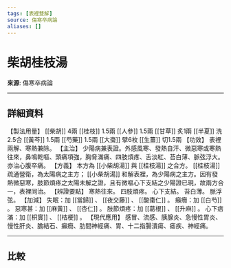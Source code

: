 ```yaml
---
tags: [表裡雙解]
source: 傷寒卒病論
aliases: []
---
```


# 柴胡桂枝湯

**來源**: 傷寒卒病論  

---

## 詳細資料
【製法用量】 [[柴胡]] 4兩 [[桂枝]] 1.5兩 [[人參]] 1.5兩 [[甘草]] 炙1兩 [[半夏]] 洗2.5合 [[黃芩]] 1.5兩 [[芍藥]] 1.5兩 [[大棗]] 擘6枚 [[生薑]] 切1.5兩
【功效】
表裡兩解、寒熱兼除。
【主治】
少陽病兼表證。外感風寒、發熱自汗、微惡寒或寒熱往來，鼻鳴乾嘔、頭痛項強，胸脅滿痛、四肢煩疼、舌淡紅、苔白薄、脈弦浮大。亦治心腹卒痛。
【方義】
本方為 [[小柴胡湯]] 與 [[桂枝湯]] 之合方。 [[桂枝湯]] 疏通營衛，為太陽病之主方； [[小柴胡湯]] 和解表裡，為少陽病之主方。因有發熱微惡寒，肢節煩疼之太陽未解之證，且有微嘔心下支結之少陽證已現，故兩方合一，表裡同治。
【辨證要點】
寒熱往來。
四肢煩疼。
心下支結。
苔白薄。
脈浮弦。
【加減】
失眠：加 [[當歸]] 、 [[夜交藤]] 、 [[酸棗仁]] 。
癲癇：加 [[白芍]] 。
惡寒甚：加 [[麻黃]] 、 [[杏仁]] 。
肢節煩疼：加 [[葛根]] 、 [[升麻]] 。
心下痞滿：加 [[枳實]] 、 [[桔梗]] 。
【現代應用】
感冒、流感、胰腺炎、急慢性胃炎、慢性肝炎、膽結石、癲癇、肋間神經痛、胃、十二指腸潰瘍、瘧疾、神經痛。

---

## 比較
